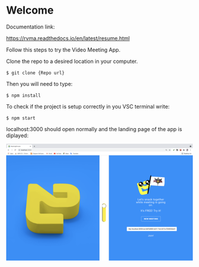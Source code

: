 # Welcome

Documentation link:

https://rvma.readthedocs.io/en/latest/resume.html

Follow this steps to try the Video Meeting App.

Clone the repo to a desired location in your computer.

    $ git clone {Repo url}

Then you will need to type:

    $ npm install

To check if the project is setup correctly in you VSC terminal write:

    $ npm start

localhost:3000 should open normally and the landing page of the app is diplayed:

![ScreenShot](https://github.com/Monicavila/RVMA/blob/7ab19d4b78fe6e05221b7d246bb3dab211d4db14/src/images/Screen%20Shot%202021-07-04%20at%2016.56.37.png)

